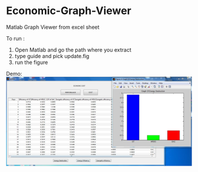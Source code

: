 # Economic-Graph-Viewer

Matlab Graph Viewer from excel sheet

To run :<br>
1) Open Matlab and go the path where you extract<br>
2) type guide and pick update.fig<br>
3) run the figure<br>

Demo:
![alt tag](https://raw.githubusercontent.com/fahmierozli/Economic-Graph-Viewer/master/Demo.JPG)
